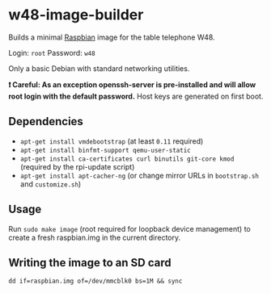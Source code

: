 w48-image-builder
====================

Builds a minimal [Raspbian](http://raspbian.org/) image for the table telephone W48.

Login: `root`
Password: `w48`

Only a basic Debian with standard networking utilities.

**:exclamation: Careful: As an exception openssh-server is pre-installed and
will allow root login with the default password.** Host keys are generated on
first boot.


Dependencies
------------

 * `apt-get install vmdebootstrap` (at least `0.11` required)
 * `apt-get install binfmt-support qemu-user-static`
 * `apt-get install ca-certificates curl binutils git-core kmod` (required
    by the rpi-update script)
 * `apt-get install apt-cacher-ng` (or change mirror URLs in `bootstrap.sh`
    and `customize.sh`)

Usage
-----

Run `sudo make image` (root required for loopback device management)
to create a fresh raspbian.img in the current directory.


Writing the image to an SD card
-------------------------------

`dd if=raspbian.img of=/dev/mmcblk0 bs=1M && sync`

